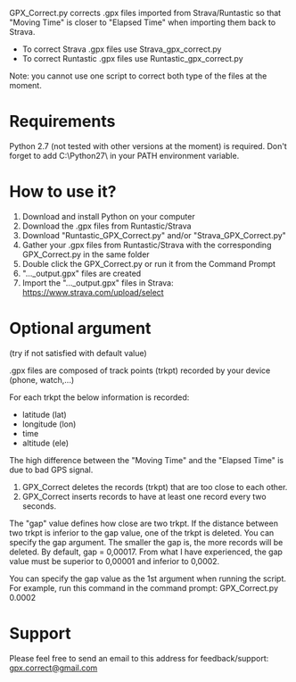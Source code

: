 GPX_Correct.py corrects .gpx files imported from Strava/Runtastic so that "Moving Time" is closer to "Elapsed Time" when importing them back to Strava.

- To correct Strava .gpx files use Strava_gpx_correct.py
- To correct Runtastic .gpx files use Runtastic_gpx_correct.py

Note: you cannot use one script to correct both type of the files at the moment.

# Requirements
Python 2.7 (not tested with other versions at the moment) is required.
Don't forget to add C:\Python27\ in your PATH environment variable.

# How to use it?
1. Download and install Python on your computer
2. Download the .gpx files from Runtastic/Strava
3. Download "Runtastic_GPX_Correct.py" and/or "Strava_GPX_Correct.py"
4. Gather your .gpx files from Runtastic/Strava with the corresponding GPX_Correct.py in the same folder
5. Double click the GPX_Correct.py or run it from the Command Prompt
6. "..._output.gpx" files are created
7. Import the "..._output.gpx" files in Strava: https://www.strava.com/upload/select

# Optional argument 
(try if not satisfied with default value)

.gpx files are composed of track points (trkpt) recorded by your device (phone, watch,...)

For each trkpt the below information is recorded:
- latitude (lat)
- longitude (lon)
- time
- altitude (ele)

The high difference between the "Moving Time" and the "Elapsed Time" is due to bad GPS signal.

1. GPX_Correct deletes the records (trkpt) that are too close to each other. 
2. GPX_Correct inserts records to have at least one record every two seconds.

The "gap" value defines how close are two trkpt. If the distance between two trkpt is inferior to the gap value, one of the trkpt is deleted. You can specify the gap argument. The smaller the gap is, the more records will be deleted. 
By default, gap = 0,00017.
From what I have experienced, the gap value must be superior to 0,00001 and inferior to 0,0002.

You can specify the gap value as the 1st argument when running the script.
For example, run this command in the command prompt: GPX_Correct.py 0.0002

# Support
Please feel free to send an email to this address for feedback/support: gpx.correct@gmail.com
